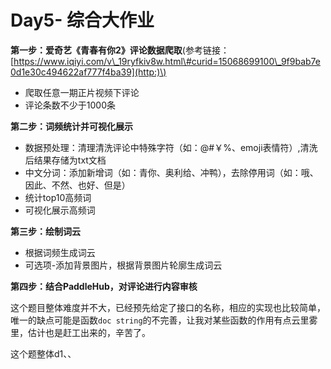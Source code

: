 # Day5- 综合大作业

**第一步：爱奇艺《青春有你2》评论数据爬取**\(参考链接：[https://www.iqiyi.com/v\_19ryfkiv8w.html\#curid=15068699100\_9f9bab7e0d1e30c494622af777f4ba39](http:)\)

* 爬取任意一期正片视频下评论
* 评论条数不少于1000条

**第二步：词频统计并可视化展示**

* 数据预处理：清理清洗评论中特殊字符（如：@\#￥%、emoji表情符）,清洗后结果存储为txt文档
* 中文分词：添加新增词（如：青你、奥利给、冲鸭），去除停用词（如：哦、因此、不然、也好、但是）
* 统计top10高频词
* 可视化展示高频词

**第三步：绘制词云**

* 根据词频生成词云
* 可选项-添加背景图片，根据背景图片轮廓生成词云

**第四步：结合PaddleHub，对评论进行内容审核**

这个题目整体难度并不大，已经预先给定了接口的名称，相应的实现也比较简单，唯一的缺点可能是函数`doc string`的不完善，让我对某些函数的作用有点云里雾里，估计也是赶工出来的，辛苦了。

这个题整体d1、、



